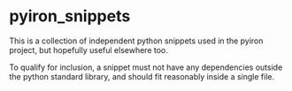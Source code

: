# pyiron_snippets

This is a collection of independent python snippets used in the pyiron project, but hopefully useful elsewhere too.

To qualify for inclusion, a snippet must not have any dependencies outside the python standard library, and should fit reasonably inside a single file.
